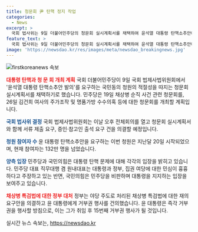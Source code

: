 ```yaml
---
title: 청문회 尹 탄핵 정지 작업
categories:
  - News
excerpt: >
  국회 법사위는 9일 더불어민주당의 청문회 실시계획서를 채택하여 윤석열 대통령 탄핵소추안에 대한 청문회를 실시하기로 결정했다. 민주당은 19일 채상병 순직 사건과 26일 김건희 여사의 주가조작 사건에 대한 청문회를 개최할 예정이며, 현재 참여자는 132만 명을 넘었다. 민주당은 탄핵 야욕을 드러내자는 반응이 강한데 반해, 국민의힘은 탄핵 요구 대신 ‘민생 열차’에 올라타라고 주장하고 있다. 이에 정부는 채 상병 특검법에 대한 재의 요구안을 거부하며 윤 대통령에게 거부권 행사를 건의했으며, 청문회 등 방침이다.
feature_text: >
  국회 법사위는 9일 더불어민주당의 청문회 실시계획서를 채택하여 윤석열 대통령 탄핵소추안에 대한 청문회를 실시하기로 결정했다. 민주당은 19일 채상병 순직 사건과 26일 김건희 여사의 주가조작 사건에 대한 청문회를 개최할 예정이며, 현재 참여자는 132만 명을 넘었다. 민주당은 탄핵 야욕을 드러내자는 반응이 강한데 반해, 국민의힘은 탄핵 요구 대신 ‘민생 열차’에 올라타라고 주장하고 있다. 이에 정부는 채 상병 특검법에 대한 재의 요구안을 거부하며 윤 대통령에게 거부권 행사를 건의했으며, 청문회 등 방침이다.
image: 'https://newsdao.kr/res/images/meta/newsdao_breakingnews.jpg'
---
```


<p><img src="https://newsdao.kr/res/images/meta/newsdao_breakingnews.jpg" alt="firstkoreanews 속보" /></p>

<p><b><span style="color: #ee2323;">대통령 탄핵과 청 문 회 개최 계획</span></b>
국회 더불어민주당이 9일 국회 법제사법위원회에서 '윤석열 대통령 탄핵소추안 발의'를 요구하는 국민동의 청원의 적절성을 따지는 청문회 실시계획서를 채택하기로 했습니다. 민주당은 19일 채상병 순직 사건 관련 청문회를, 26일 김건희 여사의 주가조작 및 명품가방 수수의혹 등에 대한 청문회를 개최할 계획입니다.</p>

<p><b><span style="color: #1a5490;">국회 법사위 결정</span></b>
국회 법제사법위원회는 이날 오후 전체회의를 열고 청문회 실시계획서와 함께 서류 제출 요구, 증인·참고인 출석 요구 건을 의결할 예정입니다.</p>

<p><b><span style="color: #1a5490;">청원 참여자 수</span></b>
윤 대통령 탄핵소추안을 요구하는 이번 청원은 지난달 20일 시작되었으며, 현재 참여자는 132만 명을 넘었습니다.</p>

<p><b><span style="color: #1a5490;">양측 입장</span></b>
민주당과 국민의힘은 대통령 탄핵 문제에 대해 각각의 입장을 밝히고 있습니다. 민주당 대표 직무대행 겸 원내대표는 대통령과 정부, 집권 여당에 대한 민심이 흉흉하다고 주장하고 있는 반면, 국민의힘은 민주당을 비판하며 대통령을 지지하는 입장을 보여주고 있습니다. </p>

<p><b><span style="color: #ee2323;">채상병 특검법에 대한 정부 대처</span></b>
정부는 야당 주도로 처리된 채상병 특검법에 대한 재의 요구안을 의결하고 윤 대통령에게 거부권 행사를 건의했습니다. 윤 대통령은 즉각 거부권을 행사할 방침으로, 이는 그가 취임 후 15번째 거부권 행사가 될 것입니다.</p>
실시간 뉴스 속보는, <a href="https://newsdao.kr" rel="dofollow">https://newsdao.kr</a>


